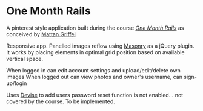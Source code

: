 # One Month Rails

A pinterest style application built during the course [*One Month Rails*](http://onemonthrails.com) as conceived by [Mattan Griffel](http://mattangriffel.com)

Responsive app. Panelled images reflow using [Masonry](http://masonry.desandro.com/) as a jQuery plugin. It works by placing elements in optimal grid position based on available vertical space.

When logged in can edit account settings and upload/edit/delete own images 
When logged out can view photos and owner's username, can sign-up/login

Uses [Devise](https://github.com/plataformatec/devise) to add users
password reset function is not enabled... not covered by the course.
To be implemented.
